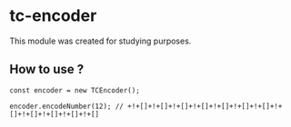 # tc-encoder
This module was created for studying purposes.

## How to use ?
```
const encoder = new TCEncoder();

encoder.encodeNumber(12); // +!+[]+!+[]+!+[]+!+[]+!+[]+!+[]+!+[]+!+[]+!+[]+!+[]+!+[]+!+[]
```
